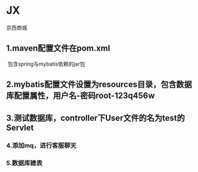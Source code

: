 # JX
京西商城

## 1.maven配置文件在pom.xml
  包含spring与mybatis依赖的jar包
## 2.mybatis配置文件设置为resources目录，包含数据库配置属性，用户名-密码root-123q456w
## 3.测试数据库，controller下User文件的名为test的Servlet


### 4.添加mq，进行客服聊天
### 5.数据库建表

